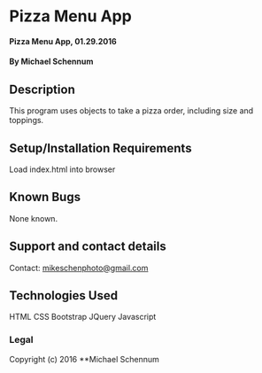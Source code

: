 # Pizza Menu App

#### Pizza Menu App, 01.29.2016

#### By Michael Schennum

## Description

This program uses objects to take a pizza order, including size and toppings.

## Setup/Installation Requirements

Load index.html into browser

## Known Bugs

None known.

## Support and contact details

Contact: mikeschenphoto@gmail.com

## Technologies Used
HTML
CSS
Bootstrap
JQuery
Javascript

### Legal
Copyright (c) 2016 **Michael Schennum

